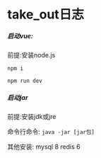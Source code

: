 # take_out日志
##### 启动vue:

前提:安装node.js

`npm i`

`npm run dev`

##### 启动jar

前提:安装jdk或jre

命令行命令:  `java -jar [jar包] `

其他安装: mysql 8    redis 6
